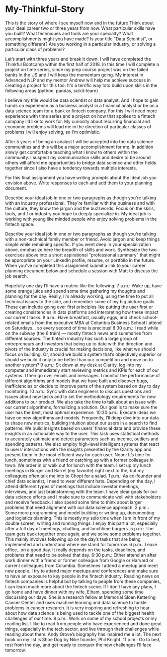 # My-Thinkful-Story
This is the story of where I see myself now and in the future
Think about your ideal career two or three years from now. What particular skills have you built? What techniques and tools are your specialty? What accomplishments might you have made? Is your title "Data Scientist", or something different? Are you working in a particular industry, or solving a particular class of problems?

Let’s start with three years and break it down. I will have completed the Thinkful Bootcamp within the first half of 2018. In this time I will complete a project on time series, since my prep course project was on the failed banks in the US and I will keep the momentum going. My interest in Advanced NLP and my mentor Andrew will help me achieve success in creating a project for this too. It's a terrific way toto build upon skills in the following areas (python, pandas, scikit-learn)

I believe my title would be data scientist or data analyst. And I hope to gain hands on experience as a business analyst in a financial analyst or be on a data science team for a bank or fintech company. For this I will need more experience with time series and a project on how that applies to a fintech company I’d like to work for. My curiosity about recurring financial and economic problems will lead me in the direction of particular classes of problems I will enjoy solving, so I'm optimistic.

After 5 years of being an analyst I will be accepted into the data science communities and this will be a major accomplishment for me. In addition slowly get comfortable teaching what I know to others within the community. I suspect my communication skills and desire to be around others will afford me opportunities to bridge data science and other fields together since I also have a tendency towards multiple interests. 
 
For this final assignment you have writing prompts about the ideal job you envision above. Write responses to each and add them to your planning document.

Describe your ideal job in one or two paragraphs as though you're talking with an industry professional. They're familiar with the business and with the culture, they know the jargon and the buzzwords. Focus on the skills, tools, and / or industry you hope to deeply specialize in.
My ideal job is working with young like minded people who enjoy solving problems in the fintech space. 

Describe your ideal job in one or two paragraphs as though you're talking with a non-technical family member or friend. Avoid jargon and keep things simple while remaining specific. If you went deep in your specialization above, emphasize here the breadth of skills and work.
Synthesize the two exercises above into a short aspirational "professional summary" that might be appropriate on your LinkedIn profile, resume, or portfolio in the future.
When you've completed this assignment submit a link to your career planning document below and schedule a session with Matt to discuss the job search.
 
 
 
Hopefully one day I’ll have a routine like the following: 
7 a.m.: Wake up, have some orange juice and spend some time gathering my thoughts and planning for the day. Really, I’m already working, using the time to put all technical issues to the side, and remember some of my big picture goals. These can include going over first principles like putting the user first or creating consistencies in data platforms and interpreting how these impact our current tasks.
8 a.m.: Have breakfast, usually eggs, and check school-related emails from the executive MBA at Columbia Business School I attend on Saturdays… so every second of time is precious!
8:30 a.m.: I read while on the subway (the 6 train) — mostly fintech news and summaries from different sources. The fintech industry has such a large group of entrepreneurs and investors that being up to date with the direction and pivots of the industry is crucial for making decisions, like what we should focus on building. Or, should we build a system that’s objectively superior or should we build it only to be better than our competition and move on to another system?
9 a.m.: Sit down at my desk at Clarity, log into my computer and immediately start reviewing metrics and KPIs for each of our systems. I then go over emails and messages. I monitor the performance of different algorithms and models that we have built and discover bugs, inefficiencies or decide to improve parts of the system based on day to day monitoring.
10 a.m.: Sync with data engineers to discuss questions and issues about new tasks and to set the methodology requirements for new additions to our product. We also take the time to talk about an issue with our current algorithms, formalizing a solution. Our goal is to make sure the user has the best, most optimal experience.
10:30 a.m.: Execute ideas we have on new algorithms and models. Frequently, I’ll deep dive into our data to shape new metrics, building intuition about our users in a search to find patterns. We build insights based on users’ financial data and provide these insights in an actionable way to the user. This task uses statistical methods to accurately estimate and detect parameters such as income, outliers and spending patterns. We also employ high-level intelligent systems that react to users’ interactions with the insights presented by the Clarity app and present them in the most efficient way for each user.
Noon: It’s time for lunch, sometimes with a friend or catching up with a former colleague in town. We order in or walk out for lunch with the team. I set up my lunch meetings in Burger and Barrel (my favorite) right next to the, but my colleagues often talk me into to Chopt for a salad.
1 p.m.: As co-founder and chief data scientist, I need to wear different hats. Depending on the day, I attend different types of meetings that include investor meetings, interviews, and just brainstorming with the team. I have clear goals for our data science efforts and I make sure to communicate well with stakeholders and receive feedback. I also spend some time to think about larger problems that need alignment with our data science approach.
2 p.m.: Some more programming and model building or writing up, documenting ,and logistics planning. This is mostly my solo time when I am in front of my double screen, writing and running things. I enjoy this part a lot, especially after a full day of  meetings, chatting, and lunchtime burgers.
5 p.m.: The team gets back together once again, and we solve some problems together. This mainly involves following up on the day’s tasks that are being implemented and understand where we stand for tomorrow.
6 p.m.: Leave office…on a good day. It really depends on the tasks, deadlines, and problems that need to be solved that day.
6:30 p.m.: Either attend an after work dinner with a friend or former colleague from Google or Harvard or current colleagues from Columbia. Sometimes I attend a meetup and meet new people. I try to attend major meetups and conferences and make sure to have an exposure to key people in the fintech industry. Reading news on fintech companies is helpful but by talking to people from these companies, I can learn much more about the fintech scene.
If I don’t have any plans, I go home and have dinner with my wife, Elham, spending some time discussing our days. She is a research fellow at Memorial Sloan Kettering Cancer Center and uses machine learning and data science to tackle problems in cancer research. It is very inspiring and refreshing to hear about how data science is being used to tackle one of the biggest health challenges of our time.
8 p.m.: Work on some of my school projects or my reading list. I like to read from people who have experienced and done great things, especially in the tech sector, and live through their challenges while reading about them. Andy Grove’s biography has inspired me a lot. The next book on my list is Shoe Dog by Nike founder, Phil Knight.
11 p.m.: Go to bed, rest from the day, and get ready to conquer the new challenges I’ll face tomorrow.
